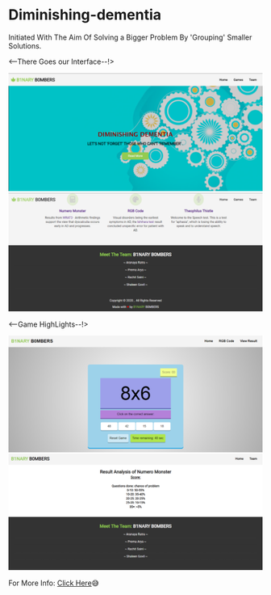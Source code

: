 # Diminishing-dementia

Initiated With The Aim Of Solving a Bigger Problem By 'Grouping' Smaller Solutions.

<--There Goes our Interface--!>

![](assets/Capture8.PNG)
![](assets/Capture7.PNG)

<--Game HighLights--!>

![](assets/Capture3.PNG)
![](assets/Capture5.PNG)

For More Info: <a href="https://devfolio.co/submissions/diminishing-dementia"> Click Here</a>😅






